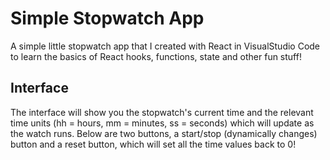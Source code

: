 # Simple Stopwatch App
A simple little stopwatch app that I created with React in VisualStudio Code to learn the basics of React hooks, functions, state and other fun stuff!

## Interface
The interface will show you the stopwatch's current time and the relevant time units (hh = hours, mm = minutes, ss = seconds) which will update as the watch runs.
Below are two buttons, a start/stop (dynamically changes) button and a reset button, which will set all the time values back to 0!
